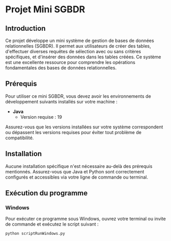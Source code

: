 # Projet Mini SGBDR

## Introduction

Ce projet développe un mini système de gestion de bases de données relationnelles (SGBDR). Il permet aux utilisateurs de créer des tables, d'effectuer diverses requêtes de sélection avec ou sans critères spécifiques, et d'insérer des données dans les tables créées. Ce système est une excellente ressource pour comprendre les opérations fondamentales des bases de données relationnelles.

## Prérequis

Pour utiliser ce mini SGBDR, vous devez avoir les environnements de développement suivants installés sur votre machine :

- **Java**
  - Version requise : 19

Assurez-vous que les versions installées sur votre système correspondent ou dépassent les versions requises pour éviter tout problème de compatibilité.

## Installation

Aucune installation spécifique n'est nécessaire au-delà des prérequis mentionnés. Assurez-vous que Java et Python sont correctement configurés et accessibles via votre ligne de commande ou terminal.

## Exécution du programme

### Windows

Pour exécuter ce programme sous Windows, ouvrez votre terminal ou invite de commande et exécutez le script suivant :

```bash
python scriptRunWindows.py
